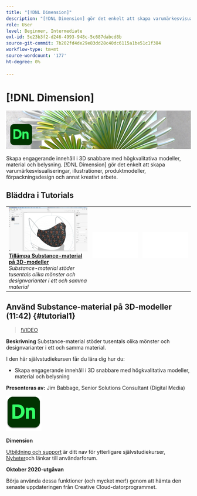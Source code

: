 ```yaml
---
title: "[!DNL Dimension]"
description: "[!DNL Dimension] gör det enkelt att skapa varumärkesvisualiseringar, illustrationer, produktmodeller, förpackningsdesign och annat kreativt arbete"
role: User
level: Beginner, Intermediate
exl-id: 5e23b3f2-d246-4993-948c-5c687dabcd8b
source-git-commit: 7b202fd4de29e83dd28c40dc6115a1be51c1f384
workflow-type: tm+mt
source-wordcount: '177'
ht-degree: 0%

---
```


# [!DNL Dimension]

![Tutorial Hero Image](../assets/Dimenio.jpg)

Skapa engagerande innehåll i 3D snabbare med högkvalitativa modeller, material och belysning. [!DNL Dimension] gör det enkelt att skapa varumärkesvisualiseringar, illustrationer, produktmodeller, förpackningsdesign och annat kreativt arbete.

## Bläddra i Tutorials

<table style="table-layout:fixed">
<tr>
 <td>
   <a href="dimension.md#tutorial1">
      <img alt="Tillämpa Substance-material på 3D-modeller" src="../assets/dimension_substanceAndGraphics_babbage_thumbnail.jpg" />
   </a>
    <div>
   <a href="dimension.md#tutorial1"><strong>Tillämpa Substance-material på 3D-modeller</strong></a>
    </div>
    <em>Substance-material stöder tusentals olika mönster och designvarianter i ett och samma material</em>
    <br>
  </td>
  <td>
    <img alt="Mellanrum" src="../assets/Whitespacer.png" />
    <div>
    <br>
  </td>
  <td>
    <img alt="Mellanrum" src="../assets/Whitespacer.png" />
    <div>
    <br>
  </td>
</tr>
</table>

## Använd Substance-material på 3D-modeller (11:42) {#tutorial1}

>[!VIDEO](https://video.tv.adobe.com/v/326944?hidetitle=true)

**Beskrivning**
Substance-material stöder tusentals olika mönster och designvarianter i ett och samma material.

I den här självstudiekursen får du lära dig hur du:
* Skapa engagerande innehåll i 3D snabbare med högkvalitativa modeller, material och belysning

**Presenteras av:**
Jim Babbage, Senior Solutions Consultant (Digital Media)

![Dimensionens logotyp](../assets/dn_appicon_96.png)

**Dimension**

[Utbildning och support](https://helpx.adobe.com/support/dimension.html) är ditt nav för ytterligare självstudiekurser, [Nyheter](https://helpx.adobe.com/dimension/user-guide.html/dimension/using/whats-new.ug.html)och länkar till användarforum.

**Oktober 2020-utgåvan**

Börja använda dessa funktioner (och mycket mer!) genom att hämta den senaste uppdateringen från Creative Cloud-datorprogrammet.
